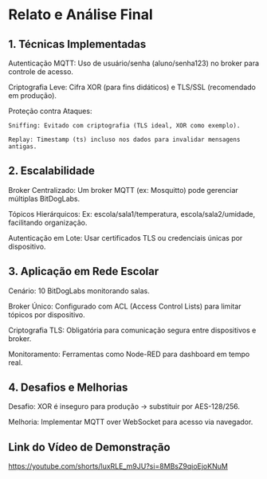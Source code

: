 # Relato e Análise Final
## 1. Técnicas Implementadas
Autenticação MQTT: Uso de usuário/senha (aluno/senha123) no broker para controle de acesso.

Criptografia Leve: Cifra XOR (para fins didáticos) e TLS/SSL (recomendado em produção).

Proteção contra Ataques:

    Sniffing: Evitado com criptografia (TLS ideal, XOR como exemplo).

    Replay: Timestamp (ts) incluso nos dados para invalidar mensagens antigas.

## 2. Escalabilidade
Broker Centralizado: Um broker MQTT (ex: Mosquitto) pode gerenciar múltiplas BitDogLabs.

Tópicos Hierárquicos: Ex: escola/sala1/temperatura, escola/sala2/umidade, facilitando organização.

Autenticação em Lote: Usar certificados TLS ou credenciais únicas por dispositivo.

## 3. Aplicação em Rede Escolar
Cenário: 10 BitDogLabs monitorando salas.

Broker Único: Configurado com ACL (Access Control Lists) para limitar tópicos por dispositivo.

Criptografia TLS: Obligatória para comunicação segura entre dispositivos e broker.

Monitoramento: Ferramentas como Node-RED para dashboard em tempo real.

## 4. Desafios e Melhorias
Desafio: XOR é inseguro para produção → substituir por AES-128/256.

Melhoria: Implementar MQTT over WebSocket para acesso via navegador.

## Link do Vídeo de Demonstração
https://youtube.com/shorts/luxRLE_m9JU?si=8MBsZ9qioEjoKNuM